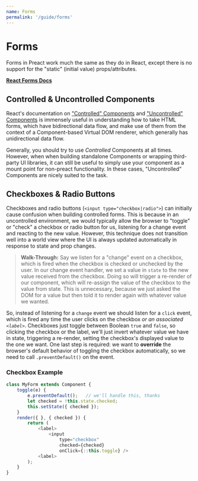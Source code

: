 ```yaml
---
name: Forms
permalink: '/guide/forms'
---
```


# Forms


Forms in Preact work much the same as they do in React, except there is no support for the "static" (initial value) props/attributes.

**[React Forms Docs](https://facebook.github.io/react/docs/forms.html)**


## Controlled & Uncontrolled Components

React's documentation on ["Controlled" Components](https://facebook.github.io/react/docs/forms.html#controlled-components) and ["Uncontrolled" Components](https://facebook.github.io/react/docs/forms.html#uncontrolled-components) is immensely useful in understanding how to take HTML forms, which have bidirectional data flow, and make use of them from the context of a Component-based Virtual DOM renderer, which generally has unidirectional data flow.

Generally, you should try to use _Controlled_ Components at all times.  However, when when building standalone Components or wrapping third-party UI libraries, it can still be useful to simply use your component as a mount point for non-preact functionality.  In these cases, "Uncontrolled" Components are nicely suited to the task.


## Checkboxes & Radio Buttons

Checkboxes and radio buttons (`<input type="checkbox|radio">`) can initially cause confusion when building controlled forms. This is because in an uncontrolled environment, we would typically allow the browser to "toggle" or "check" a checkbox or radio button for us, listening for a change event and reacting to the new value.  However, this technique does not transition well into a world view where the UI is always updated automatically in response to state and prop changes.

> **Walk-Through:** Say we listen for a "change" event on a checkbox, which is fired when the checkbox is checked or unchecked by the user.  In our change event handler, we set a value in `state` to the new value received from the checkbox.  Doing so will trigger a re-render of our component, which will re-assign the value of the checkbox to the value from state.  This is unnecessary, because we just asked the DOM for a value but then told it to render again with whatever value we wanted.

So, instead of listening for a `change` event we should listen for a `click` event, which is fired any time the user clicks on the checkbox _or an associated `<label>`_.  Checkboxes just toggle between Boolean `true` and `false`, so clicking the checkbox or the label, we'll just invert whatever value we have in state, triggering a re-render, setting the checkbox's displayed value to the one we want.  One last step is required:  we want to **override** the browser's default behavior of toggling the checkbox automatically, so we need to call `.preventDefault()` on the event.

### Checkbox Example

```js
class MyForm extends Component {
    toggle(e) {
        e.preventDefault();   // we'll handle this, thanks
        let checked = !this.state.checked;
        this.setState({ checked });
    }
    render({ }, { checked }) {
        return (
            <label>
                <input
                    type="checkbox"
                    checked={checked}
                    onClick={::this.toggle} />
            <label>
        );
    }
}
```
